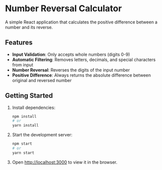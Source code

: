 # Number Reversal Calculator

A simple React application that calculates the positive difference between a number and its reverse.

## Features

- **Input Validation**: Only accepts whole numbers (digits 0-9)
- **Automatic Filtering**: Removes letters, decimals, and special characters from input
- **Number Reversal**: Reverses the digits of the input number
- **Positive Difference**: Always returns the absolute difference between original and reversed number

## Getting Started

1. Install dependencies:
   ```bash
   npm install
   # or
   yarn install
   ```

2. Start the development server:
   ```bash
   npm start
   # or
   yarn start
   ```

3. Open [http://localhost:3000](http://localhost:3000) to view it in the browser.
